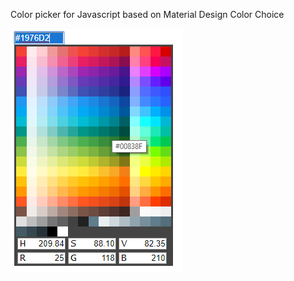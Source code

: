Color picker for Javascript based on Material Design Color Choice

![alt text](https://raw.githubusercontent.com/masbaehr/materialcolorpickerjs/master/images/screenshot.png)